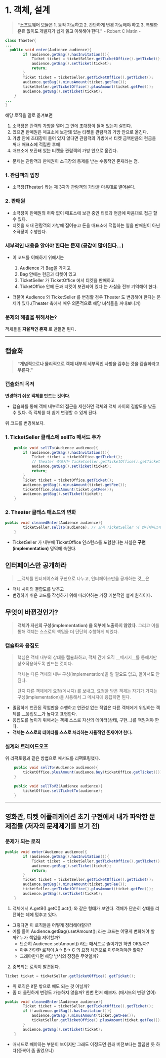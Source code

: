 # 1. 객체, 설계

> __"소프트웨어 모듈은 1. 동작 가능하고 2. 간단하게 변경 가능해야 하고 3. 특별한 훈련 없이도 개발자가 쉽게 읽고 이해해야 한다."__ - Robert C Matin -

```java
class Thaeter{
...
  public void enter(Audience audience){
        if (audience.getBag().hasInvitation()){
            Ticket ticket = ticketSeller.getTicketOffice().getTicket();
            audience.getBag().setTicket(ticket);
            return;
        }
        Ticket ticket = ticketSeller.getTicketOffice().getTicket();
        audience.getBag().minusAmount(ticket.getFee());
        ticketSeller.getTicketOffice().plusAmount(ticket.getFee());
        audience.getBag().setTicket(ticket);
    }
...
}
```

해당 로직을 말로 옮겨보면

1. 소극장은 관객의 가방을 열어 그 안에 초대장이 들어 있는지 살핀다.
2. 있으면 판매원은 매표소에 보관돼 있는 티켓을 관람객의 가방 안으로 옮긴다.
3. 가방 안에 초대장이 들어 있지 않다면 관람객의 가방에서 티켓 금액만큼의 현금을 꺼내 매표소에 적립한 후에
4. 매표소에 보관돼 있는 티켓을 관람객의 가방 안으로 옮긴다.

- 문제는 관람객과 판매원이 소극장의 통제를 받는 수동적인 존재라는 점.

### 1. 관람객의 입장
- 소극장(Theater) 라는 제 3자가 관람객의 가방을 마음대로 열어본다.

### 2. 판매원
- 소극장이 판매원의 허락 없이 매표소에 보관 중인 티켓과 현금에 마음대로 접근 할 수 있다.
- 티켓을 꺼내 관람객의 가방에 집어놓고 돈을 매표소에 적립하는 일을 판매원이 아닌 소극장이 수행한다.

### 세부적인 내용을 알아야 한다는 문제 (공감이 많이된다...)
- 이 코드를 이해하기 위해서는
  1. Audience 가 Bag을 가지고
  2. Bag 안에는 현금과 티켓이 있고
  3. TicketSeller 가 TicketOffice 에서 티켓을 판매하고
  4. TicketOffice 안에 돈과 티켓이 보관되어 있다
     는 사실을 전부 기억해야 한다.

- 더불어 Audience 와 TicketSeller 를 변경할 경우 Theater 도 변경해야 한다는 문제가 있다.(Theater 측에서 매우 의존적으로 해당 녀석들을 꺼내보니까)


### 문제의 해결을 위해서는?

객체들을 __자율적인 존재__ 로 만들면 된다.

---

## 캡슐화

> __"개념적으로나 물리적으로 객체 내부의 세부적인 사항을 감추는 것을 캡슐화라고 부른다."__

### 캡슐화의 목적

__변경하기 쉬운 객체를 만드는 것이다.__

- 캡슐화를 통해 객체 내부로의 접근을 제한하면 객체와 객체 사이의 결합도를 낮출 수 있다. 즉 객체를 더 쉽게 변경할 수 있게 된다.

위 코드를 변경해보자.

### 1. TicketSeller 클래스에 sellTo 매서드 추가

```java
    public void sellTo(Audience audience){
        if (audience.getBag().hasInvitation()){
            Ticket ticket = ticketOffice.getTicket();
            // Theater 측에서는 Ticketseller.getTicketOffice().getTicket() 형태였다.
            audience.getBag().setTicket(ticket);
            return;
        }
        Ticket ticket = ticketOffice.getTicket();
        audience.getBag().minusAmount(ticket.getFee());
        ticketOffice.plusAmount(ticket.getFee());
        audience.getBag().setTicket(ticket);
    }
```

### 2. Theater 클래스 매소드의 변화

```java
public void cleanedEnter(Audience audience){
        ticketSeller.sellTo(audience); // 오직 TicketSeller 의 인터페이스에 의존한다.
    }
```

- TicketSeller 가 내부에 TicketOffice 인스턴스를 포함한다는 사실은 __구현(implementation)__ 영역에 속한다.


## 인터페이스만 공개하라

> __객체를 인터페이스와 구현으로 나누고, 인터페이스만을 공개하는 것__은
- 객체 사이의 결합도를 낮추고
- 변경하기 쉬운 코드를 작성하기 위해
  따라야하는 가장 기본적인 설계 원칙이다.

## 무엇이 바뀐것인가?

> __객체가 자신의 구성(implementation) 을 외부에 노출하지 않았다.__ 그리고 이를 통해 객체는 스스로의 책임을 더 단단히 수행하게 되었다.

### 캡슐화와 응집도

> 핵심은 객체 내부의 상태를 캡슐화하고, 객체 간에 오직 __메시지__를 통해서만 상호작용하도록 만드는 것이다.
>
> 객체는 다른 객체의 내부 구성(implementation)을 알 필요도 없고, 알아서도 안된다.
>
> 단지 다른 객체에게 요청(메시지) 를 보내고, 요청을 받은 객체는 자기가 가지는 구성(implementation)을 사용해서 그 메시지에 응답하면 된다.


- 밀접하게 연관된 작업만을 수행하고 연관성 없는 작업은 다른 객체에게 위임하는 객체를 __응집도__가 높다고 표현한다.
- 응집도를 높이기 위해서는 객체 스스로 자신의 데이터(상태, 구현...)를 책임져야 한다.
- __객체는 스스로의 데이터를 스스로 처리하는 자율적인 존재여야 한다.__

### 설계와 트레이드오프

위 리팩토링과 같은 방법으로 매서드를 리팩토링했다.

```java
    public void sellTo(Audience audience){
        ticketOffice.plusAmount(audience.buy(ticketOffice.getTicket()));
    }
    
    public void sellToV2(Audience audience){
        ticketOffice.sellTicketTo(audience);
    }
```

---

## 영화관, 티켓 어플리케이션 초기 구현에서 내가 파악한 문제점들 (저자의 문제제기를 보기 전)

### 문제가 되는 로직

```java
public void enter(Audience audience){
        if (audience.getBag().hasInvitation()){
            Ticket ticket = ticketSeller.getTicketOffice().getTicket();
            audience.getBag().setTicket(ticket);
            return;
        }
        Ticket ticket = ticketSeller.getTicketOffice().getTicket();
        audience.getBag().minusAmount(ticket.getFee());
        ticketSeller.getTicketOffice().plusAmount(ticket.getFee());
        audience.getBag().setTicket(ticket);
    }
```

1. 객체에서 A.getB().getC().act(); 와 같은 형태가 보인다. 객체가 단순히 상태를 리턴하는 데에 멈추고 있다.
- 그렇다면 이 로직들을 어떻게 정리해야할까?
- 예를 들어 Audience.getBag().setAmount(); 라는 코드는 어떻게 변화해야 할까? 누가 책임을 져야할까?
    - 단순히 Audience.setAmount() 라는 매서드로 줄이기만 하면 OK일까?
    - 아주 간단한 로직이 A-> B-> C 의 요청 체인으로 이루어져야만 할까?
    - 그래야한다면 해당 방식의 장점은 무엇일까?

2. 중복되는 로직이 발견된다.
```java
Ticket ticket = ticketSeller.getTicketOffice().getTicket();
```
- 위 로직은 if문 밖으로 빼도 되는 것 아닐까?
- 좀 더 클린하게 변경도 가능하지 않을까? 한번 먼저 해보자. (매서드의 변경 없이)

```java
public void cleanedEnter(Audience audience){
        Ticket ticket = ticketSeller.getTicketOffice().getTicket();
        if (!audience.getBag().hasInvitation()){
            audience.getBag().minusAmount(ticket.getFee());
            ticketSeller.getTicketOffice().plusAmount(ticket.getFee());
        }
        audience.getBag().setTicket(ticket);
    }
```

- 매서드로 빼야하는 부분이 보이지만 그래도 이정도면 원래 버전보다는 깔끔한 듯 하다(중복이 좀 줄었으니)
